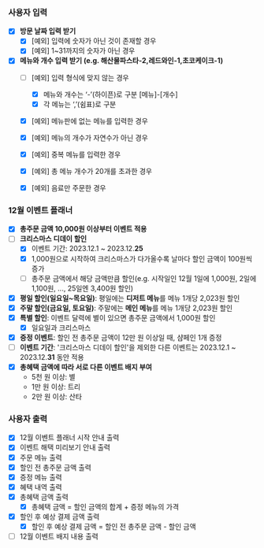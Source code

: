 ### 사용자 입력

- [x]  **방문 날짜 입력 받기**
   - [x]  [예외] 입력에 숫자가 아닌 것이 존재할 경우
   - [x]  [예외] 1~31까지의 숫자가 아닌 경우
- [x]  **메뉴와 개수 입력 받기 (e.g. 해산물파스타-2,레드와인-1,초코케이크-1)**
   - [ ]  [예외] 입력 형식에 맞지 않는 경우
      - [x]  메뉴와 개수는 ‘-’(하이픈)로 구분 [메뉴]-[개수]
      - [x]  각 메뉴는 ‘,’(쉼표)로 구분
   - [x]  [예외] 메뉴판에 없는 메뉴를 입력한 경우
   - [x]  [예외] 메뉴의 개수가 자연수가 아닌 경우
   - [x]  [예외] 중복 메뉴를 입력한 경우
   - [x]  [예외] 총 메뉴 개수가 20개를 초과한 경우
   - [x]  [예외] 음료만 주문한 경우


### 12월 이벤트 플래너

- [x]  **총주문 금액 10,000원 이상부터 이벤트 적용**
- [ ]  **크리스마스 디데이 할인**
   - [x]  이벤트 기간: 2023.12.1 ~ 2023.12.**25**
   - [x]  1,000원으로 시작하여 크리스마스가 다가올수록 날마다 할인 금액이 100원씩 증가
   - [ ]  총주문 금액에서 해당 금액만큼 할인(e.g. 시작일인 12월 1일에 1,000원, 2일에 1,100원, ..., 25일엔 3,400원 할인)
- [x]  **평일 할인(일요일~목요일)**: 평일에는 **디저트 메뉴**를 메뉴 1개당 2,023원 할인
- [x]  **주말 할인(금요일, 토요일)**: 주말에는 **메인 메뉴**를 메뉴 1개당 2,023원 할인
- [x]  **특별 할인**: 이벤트 달력에 별이 있으면 총주문 금액에서 1,000원 할인
   - [x]  일요일과 크리스마스
- [x]  **증정 이벤트**: 할인 전 총주문 금액이 12만 원 이상일 때, 샴페인 1개 증정
- [ ]  **이벤트 기간**: '크리스마스 디데이 할인'을 제외한 다른 이벤트는 2023.12.1 ~ 2023.12.**31** 동안 적용
- [x]  **총혜택 금액에 따라 서로 다른 이벤트 배지 부여**
   - 5천 원 이상: 별
   - 1만 원 이상: 트리
   - 2만 원 이상: 산타

### 사용자 출력

- [x]  12월 이벤트 플래너 시작 안내 출력
- [x]  이벤트 해택 미리보기 안내 출력
- [x]  주문 메뉴 출력
- [x]  할인 전 총주문 금액 출력
- [x]  증정 메뉴 출력
- [x]  혜택 내역 출력
- [x]  총혜택 금액 출력
   - [x]  총혜택 금액 = 할인 금액의 합계 + 증정 메뉴의 가격
- [x]  할인 후 예상 결제 금액 출력
   - [x]  할인 후 예상 결제 금액 = 할인 전 총주문 금액 - 할인 금액
- [ ]  12월 이벤트 배지 내용 출력